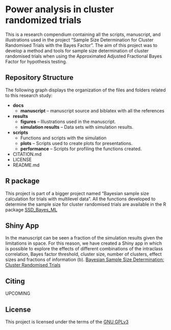 # Power analysis in cluster randomized trials
This is a research compendium containing all the scripts, manuscript, and illustrations used in the project “Sample Size Determination for Cluster Randomised Trials with the Bayes Factor”. The aim of this project was to develop a method and tools for sample size determination of cluster randomised trials when using the Approximated Adjusted Fractional Bayes Factor for hypothesis testing. 

## Repository Structure
The following graph displays the organization of the files and folders related to this research study:
-	**docs**
      -	**manuscript** – manuscript source and biblatex with all the references
-	**results**
      -	**figures** – Illustrations used in the manuscript.
      -	**simulation results** – Data sets with simulation results.
-	**scripts**
      -	Functions and scripts with the simulation
      -	**plots** – Scripts used to create plots for presentations.
      -	**performance** – Scripts for profiling the functions created.
-	CITATION.md
-	LICENSE
-	README.md

## R package
This project is part of a bigger project named “Bayesian sample size calculation for trials with multilevel data”. All the functions developed to determine the sample size for cluster randomised trials are available in the R package [SSD_Bayes_ML]( https://github.com/ulrichlosener/SSD_Bayes_ML)

## Shiny App
In the manuscript can be seen a fraction of the simulation results given the limitations in space. For this reason, we have created a Shiny app in which is possible to explore the effects of different combinations of the intraclass correlation, Bayes factor threshold, cluster size, number of clusters, effect sizes and fractions of information (b).
[Bayesian Sample Size Determination: Cluster Randomised Trials](https://utrecht-university.shinyapps.io/BayesSamplSizeDet-CRT/)

## Citing
UPCOMING

## License
This project is licensed under the terms of the [GNU GPLv3](/LICENSE)
